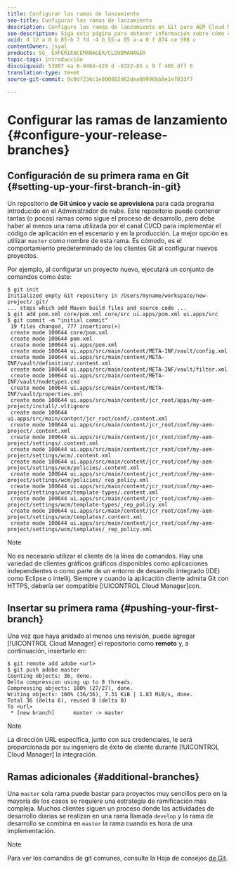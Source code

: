```yaml
---
title: Configurar las ramas de lanzamiento
seo-title: Configurar las ramas de lanzamiento
description: Configure las ramas de lanzamiento en Git para AEM Cloud Manager
seo-description: Siga esta página para obtener información sobre cómo configurar las ramas de lanzamiento en git.
uuid: d 12 a 8 b 85-b 7 fd -4 b 55-a 05 a-a 0 f 874 ce 598 c
contentOwner: jsyal
products: SG_ EXPERIENCEMANAGER/CLOUDMANAGER
topic-tags: introducción
discoiquuid: 53807 ea 6-9464-429 d -9322-85 c 9 f 405 dff 6
translation-type: tm+mt
source-git-commit: 9c0df236c1e800802d62dea09996bb8e1e7033f7

---
```



# Configurar las ramas de lanzamiento {#configure-your-release-branches}

## Configuración de su primera rama en Git {#setting-up-your-first-branch-in-git}

Un repositorio **de Git único y vacío se aprovisiona** para cada programa introducido en el Administrador de nube. Este repositorio puede contener tantas (o pocas) ramas como sigue el proceso de desarrollo, pero debe haber al menos una rama utilizada por el canal CI/CD para implementar el código de aplicación en el escenario y en la producción. La mejor opción es utilizar `master` como nombre de esta rama. Es cómodo, es el comportamiento predeterminado de los clientes Git al configurar nuevos proyectos.

Por ejemplo, al configurar un proyecto nuevo, ejecutará un conjunto de comandos como éste:

```shell
$ git init
Initialized empty Git repository in /Users/myname/workspace/new-project/.git/
... steps which add Maven build files and source code ...
$ git add pom.xml core/pom.xml core/src ui.apps/pom.xml ui.apps/src
$ git commit -m "initial commit"
 19 files changed, 777 insertions(+)
 create mode 100644 core/pom.xml
 create mode 100644 pom.xml
 create mode 100644 ui.apps/pom.xml
 create mode 100644 ui.apps/src/main/content/META-INF/vault/config.xml
 create mode 100644 ui.apps/src/main/content/META-INF/vault/definition/.content.xml
 create mode 100644 ui.apps/src/main/content/META-INF/vault/filter.xml
 create mode 100644 ui.apps/src/main/content/META-INF/vault/nodetypes.cnd
 create mode 100644 ui.apps/src/main/content/META-INF/vault/properties.xml
 create mode 100644 ui.apps/src/main/content/jcr_root/apps/my-aem-project/install/.vltignore
 create mode 100644 ui.apps/src/main/content/jcr_root/conf/.content.xml
 create mode 100644 ui.apps/src/main/content/jcr_root/conf/my-aem-project/.content.xml
 create mode 100644 ui.apps/src/main/content/jcr_root/conf/my-aem-project/settings/.content.xml
 create mode 100644 ui.apps/src/main/content/jcr_root/conf/my-aem-project/settings/wcm/.content.xml
 create mode 100644 ui.apps/src/main/content/jcr_root/conf/my-aem-project/settings/wcm/policies/.content.xml
 create mode 100644 ui.apps/src/main/content/jcr_root/conf/my-aem-project/settings/wcm/policies/_rep_policy.xml
 create mode 100644 ui.apps/src/main/content/jcr_root/conf/my-aem-project/settings/wcm/template-types/.content.xml
 create mode 100644 ui.apps/src/main/content/jcr_root/conf/my-aem-project/settings/wcm/template-types/_rep_policy.xml
 create mode 100644 ui.apps/src/main/content/jcr_root/conf/my-aem-project/settings/wcm/templates/.content.xml
 create mode 100644 ui.apps/src/main/content/jcr_root/conf/my-aem-project/settings/wcm/templates/_rep_policy.xml
```

>[!NOTE]
>
>No es necesario utilizar el cliente de la línea de comandos. Hay una variedad de clientes gráficos gráficos disponibles como aplicaciones independientes o como parte de un entorno de desarrollo integrado (IDE) como Eclipse o intellij. Siempre y cuando la aplicación cliente admita Git con HTTPS, debería ser compatible [!UICONTROL Cloud Manager]con.

## Insertar su primera rama {#pushing-your-first-branch}

Una vez que haya anidado al menos una revisión, puede agregar [!UICONTROL Cloud Manager] el repositorio como **remoto** y, a continuación, insertarlo en:

```shell
$ git remote add adobe <url>
$ git push adobe master
Counting objects: 36, done.
Delta compression using up to 8 threads.
Compressing objects: 100% (27/27), done.
Writing objects: 100% (36/36), 7.31 KiB | 1.83 MiB/s, done.
Total 36 (delta 6), reused 0 (delta 0)
To <url>
 * [new branch]      master -> master
```

>[!NOTE]
>
>La dirección URL específica, junto con sus credenciales, le será proporcionada por su ingeniero de éxito de cliente durante [!UICONTROL Cloud Manager] la integración.

## Ramas adicionales {#additional-branches}

Una `master` sola rama puede bastar para proyectos muy sencillos pero en la mayoría de los casos se requiere una estrategia de ramificación más compleja. Muchos clientes siguen un proceso donde las actividades de desarrollo diarias se realizan en una rama llamada `develop` y la rama de desarrollo se combina en `master` la rama cuando es hora de una implementación.

>[!NOTE]
>
>Para ver los comandos de git comunes, consulte la Hoja de consejos [de Git](https://github.github.com/training-kit/downloads/github-git-cheat-sheet).
